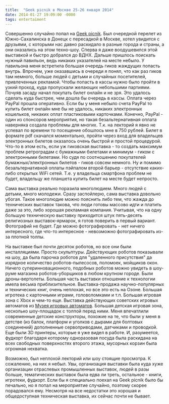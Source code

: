 ```yaml
---
title:  "Geek picnik в Москве 25-26 января 2014"
date: 2014-01-27 19:09:00 -0000
tags: entertaiment
---
```


Совершенно случайно попал на [Geek picnik](http://geek-picnic.ru/). Был очередной перелет из Южно-Сахалинска в Донецк с пересадкой в Москве, хотел увидится с друзьями, с которыми нас давно раскидало в разные города и страны, а они оказались на этом техно-шоу. Сперва я даже воодушевился этой выставкой и быстро добрался до ВДНХ. Дальше пришлось поискать нужный павильон, ведь никаких указателей на месте небыло. У павильона меня встретила большая очередь гиков жаждущих попасть внутрь. Впрочем, уже оказавшись в очереди я понял, что как раз гиков там немного, больше людей с детьми и случайных посетителей, привлеченных рекламой. Чтобы попасть в кассы нужно было пройти в узкий проход, куда пропускали желающих небольшими партиями. Почуяв засаду начал покупать билет онлайн и не зря. Это удалось сделать куда быстрее, чем дошла бы очередь в кассы. Оплата через PayPal прошла оперативно. Если бы у меня небыло счета PayPal то купить билет онлайн мне бы не удалось, никаких электронных кошельков, никаких оплат пластиковыми карточками. Конечно, PayPal - один из спонсоров мероприятия, но такая безальтернативная оплата наверняка создала проблемы для многих. Т.к. на лекторий я явно не успевал по времени то посещение обошлось мне в 750 рублей. Билет в формате pdf скачался моментально, пройти через вход для владельцев электронных билетов оказалось очень быстрой и простой процедурой. Что-то в этом есть, если уж гиковская выставка - то создать максимум проблем ретроградам с бумажными билетами и минимум - гиком с электронными билетами. Но судя по соотношению покупателей бумажных/электронных билетов - гиков совсем немного. Ну и помимо безальтернативной оплаты пэйпалом второй барьер - отсутствие каких-либо открытых WiFi сетей. Т.е. у владельца смартфона проблем не будет, владельцу же планшета купить билет на месте будет непросто.

Сама выставка реально поразила многолюдием. Много людей с детьми, много молодежи. Сразу заспойлерю, сама выставка довольно убогая. Такое многолюдие можно пояснить либо тем, что жажда до технических выставок такова, что люди готовы массово идти и платить даже за это, либо хорошая рекламная компания. Учитывая, что на одну большую техническую выставку приходится штук пять-десять религиозных выставок-ярмарок, я готов поверить в первый вариант. Фотографий не будет. Где можно фотографировать - нет ничего интересного, где что-то интересное - невозможно фотографировать из-за плотной толпы. 

На выставке был почти десяток роботов, но все они были инсталляциями. Просто скульптуры. Действующих роботов показывали на шоу, да была парочка роботов для "удаленного присутствия" да изрядное количество роботов-пылесосов, поломоек, мойщиков окон. Ничего суперинновационного, подобных роботов можно увидеть в шоу-руме магазина роботов-уборщиков в любом крупном городе. Были дроны-вертолеты. Большая часть выставки отношение к технологии имела весьма приблизительное. Выставка-продажа научно-популярных и технических книг, очень неплохая, но все это есть на Озоне. Большая игротека с карточными играми, головоломками и т.п. Большая игровая зона с Xbox и чем-то еще. Выставка действующих советских игровых автоматов из [Музея игровых автоматов](http://www.15kop.ru/). Большая детская игровая зона, несколько шоу-площадок с толпой перед ними. Меня впечатлили современные детские конструкторы, похожие на те, что были у меня в детстве (из балок, платформ и уголков с дырами для болтовых соединений) дополненные сервоприводами, датчиками и проводкой. Еще были 3D принтеры, которые я уже видел в работе. И, разумеется, фудкорт благодаря которому одноразовая посуда была раскидана на всех свободных поверхностях второго этажа, мусорных корзин была огромная нехватка.

Возможно, был неплохой лекторий или шоу стоящие просмотра. К сожалению, на них я небыл. Увы, организация выставки была куда хуже организации отраслевых промышленных выставок, людей в разы больше, тематических выставок была едва ли треть, остальное - книги, игротеки, фудкорт. Если бы я специально поехал на Geek picnik было бы печально, но я попал на мероприятие случайно, поэтому скорее порадовался ему. Несмотря на все недостатки это хорошая и общедоступная техническая выставка, их сейчас почти не бывает.
